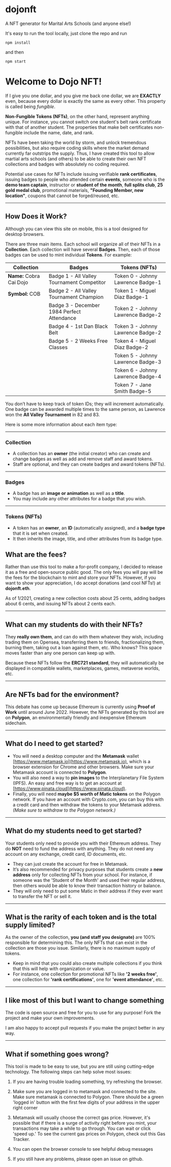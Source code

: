 # dojonft
A NFT generator for Marital Arts Schools (and anyone else!)

It's easy to run the tool locally, just clone the repo and run 

```
npm install
```
and then 

```
npm start
```

# Welcome to Dojo NFT!

If I give you one dollar, and you give me back one dollar, we are **EXACTLY** even, because every dollar is exactly the same as every other. This property is called being _fungible_.

**Non-Fungible Tokens (NFTs)**, on the other hand, represent anything unique. For instance, you cannot switch one student's belt rank certificate with that of another student. The properties that make belt certificates non-fungible include the name, date, and rank.

NFTs have been taking the world by storm, and unlock tremendous possibilities, but also require coding skills where the market demand currently far outstrips the supply. Thus, I have created this tool to allow martial arts schools (and others) to be able to create their own NFT collections and badges with absolutely no coding required.

Potential use cases for NFTs include issuing verifiable **rank certificates**, issuing badges to people who attended certain **events**, someone who is the **demo team captain**, instructor or **student of the month**, **full splits club**, **25 gold medal club**, promotional materials, **"Founding Member, new location"**, coupons that cannot be forged/reused, etc.

---

## How Does it Work?

Although you can view this site on mobile, this is a tool designed for desktop browsers.

There are three main items. Each school will organize all of their NFTs in a **Collection**. Each collection will have several **Badges**. Then, each of those badges can be used to mint individual **Tokens**. For example:

| **Collection**          | **Badges**                                  | **Tokens (NFTs)**                                      |
|--------------------------|---------------------------------------------|-------------------------------------------------------|
| **Name:** Cobra Cai Dojo | Badge 1 - All Valley Tournament Competitor  | Token 0 - Johnny Lawrence Badge-1                     |
| **Symbol:** COB          | Badge 2 - All Valley Tournament Champion   | Token 1 - Miguel Diaz Badge-1                         |
|                          | Badge 3 - December 1984 Perfect Attendance | Token 2 - Johnny Lawrence Badge-2                     |
|                          | Badge 4 - 1st Dan Black Belt               | Token 3 - Johnny Lawrence Badge-2                     |
|                          | Badge 5 - 2 Weeks Free Classes             | Token 4 - Miguel Diaz Badge-2                         |
|                          |                                             | Token 5 - Johnny Lawrence Badge-3                     |
|                          |                                             | Token 6 - Johnny Lawrence Badge-4                     |
|                          |                                             | Token 7 - Jane Smith Badge-5                          |

You don’t have to keep track of token IDs; they will increment automatically. One badge can be awarded multiple times to the same person, as Lawrence won the **All Valley Tournament** in 82 and 83. 

Here is some more information about each item type:

---

### **Collection**
- A collection has an **owner** (the initial creator) who can create and change badges as well as add and remove staff and award tokens. 
- Staff are optional, and they can create badges and award tokens (NFTs).

---

### **Badges**
- A badge has an **image or animation** as well as a **title**.
- You may include any other attributes for a badge that you wish.

---

### **Tokens (NFTs)**
- A token has an **owner**, an **ID** (automatically assigned), and a **badge type** that it is set when created.
- It then inherits the image, title, and other attributes from its badge type.

## What are the fees?

Rather than use this tool to make a for-profit company, I decided to release it as a free and open-source public good. The only fees you will pay will be the fees for the blockchain to mint and store your NFTs. However, if you want to show your appreciation, I do accept donations (and cool NFTs!) at **dojonft.eth**.

As of 1/2021, creating a new collection costs about 25 cents, adding badges about 6 cents, and issuing NFTs about 2 cents each.

---

## What can my students do with their NFTs?

They **really own them**, and can do with them whatever they wish, including trading them on Opensea, transferring them to friends, fractionalizing them, burning them, taking out a loan against them, etc. Who knows? This space moves faster than any one person can keep up with.

Because these NFTs follow the **ERC721 standard**, they will automatically be displayed in compatible wallets, marketplaces, games, metaverse worlds, etc.

---

## Are NFTs bad for the environment?

This debate has come up because Ethereum is currently using **Proof of Work** until around June 2022. However, the NFTs generated by this tool are on **Polygon**, an environmentally friendly and inexpensive Ethereum sidechain.

---

## What do I need to get started?

- You will need a desktop computer and the **Metamask** wallet [https://www.metamask.io](https://www.metamask.io), which is a browser extension for Chrome and other browsers. Make sure your Metamask account is connected to **Polygon**.
- You will also need a way to **pin images** to the Interplanetary File System (IPFS). An easy and free way is to get an account at [https://www.pinata.cloud](https://www.pinata.cloud).
- Finally, you will need **maybe $5 worth of Matic tokens** on the Polygon network. If you have an account with Crypto.com, you can buy this with a credit card and then withdraw the tokens to your Metamask address. *(Make sure to withdraw to the Polygon network.)*

---

## What do my students need to get started?

Your students only need to provide you with their Ethereum address. They do **NOT** need to fund the address with anything. They do not need any account on any exchange, credit card, ID documents, etc.

- They can just create the account for free in Metamask. 
- It’s also recommended for privacy purposes that students create a **new address** only for collecting NFTs from your school. For instance, if someone was the 'Student of the Month' and used their regular address, then others would be able to know their transaction history or balance.
- They will only need to put some Matic in their address if they ever want to transfer the NFT or sell it.

---

## What is the rarity of each token and is the total supply limited?

As the owner of the collection, **you (and staff you designate)** are 100% responsible for determining this. The only NFTs that can exist in the collection are those you issue. Similarly, there is no maximum supply of tokens.

- Keep in mind that you could also create multiple collections if you think that this will help with organization or value. 
- For instance, one collection for promotional NFTs like **'2 weeks free'**, one collection for **'rank certifications'**, one for **'event attendance'**, etc.

---

## I like most of this but I want to change something

The code is open source and free for you to use for any purpose! Fork the project and make your own improvements. 

I am also happy to accept pull requests if you make the project better in any way.

---

## What if something goes wrong? ##
This tool is made to be easy to use, but you are still using cutting-edge technology. The following steps can help solve most issues:

1. If you are having trouble loading something, try refreshing the browser.

2. Make sure you are logged in to metamask and connected to the site. Make sure metamask is connected to Polygon. There should be a green 'logged in' button with the first few digits of your address in the upper right corner

3. Metamask will usually choose the correct gas price. However, it's possible that if there is a surge of activity right before you mint, your transactions may take a while to go through. You can wait or click 'speed up.' To see the current gas prices on Polygon, check out this Gas Tracker.

4. You can open the browser console to see helpful debug messages

5. If you still have any problems, please open an issue on github.

